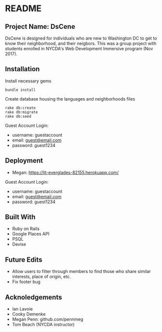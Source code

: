 # README

## Project Name: DsCene

DsCene is designed for individuals who are new to Washington DC to get to know their neighborhood, and their neigbors. This was a group project with students enrolled in NYCDA's Web Development Immersive program (Nov 2017).

## Installation

Install necessary gems
```
bundle install
```
Create database housing the languages and neighborhoods files
```
rake db:create
rake db:migrate
rake db:seed
```
Guest Account Login:

* username: guestaccount
* email: guest@email.com
* password: guest1234

## Deployment

* Megan: https://lit-everglades-82155.herokuapp.com/

Guest Account Login:

* username: guestaccount
* email: guest@email.com
* password: guest1234

## Built With
* Ruby on Rails
* Google Places API
* PSQL
* Devise

## Future Edits
* Allow users to filter through members to find those who share similar interests, place of origin, etc.
* Fix footer bug

## Acknoledgements
* Ian Lavoie
* Cooky Demenke
* Megan Penn: github.com/pennmeg
* Tom Beach (NYCDA instructor)

